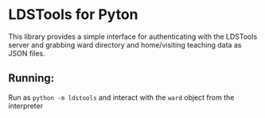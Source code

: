 LDSTools for Pyton
===

This library provides a simple interface for authenticating with the LDSTools server and grabbing ward directory and home/visiting teaching data as JSON files.

Running:
---

Run as `python -m ldstools` and interact with the `ward` object from the interpreter
